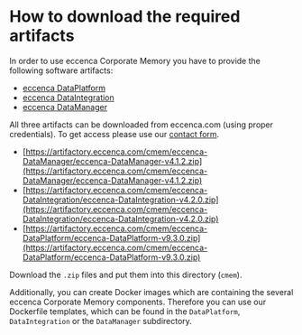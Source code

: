 # How to download the required artifacts

In order to use eccenca Corporate Memory you have to provide the following software artifacts:

- [eccenca DataPlatform](DataPlatform/README.md)
- [eccenca DataIntegration](DataIntegration/README.md)
- [eccenca DataManager](DataManager/README.md)

All three artifacts can be downloaded from eccenca.com (using proper credentials).
To get access please use our [contact form](https://www.eccenca.com/en/company-contact.html).

- [https://artifactory.eccenca.com/cmem/eccenca-DataManager/eccenca-DataManager-v4.1.2.zip](https://artifactory.eccenca.com/cmem/eccenca-DataManager/eccenca-DataManager-v4.1.2.zip)
- [https://artifactory.eccenca.com/cmem/eccenca-DataIntegration/eccenca-DataIntegration-v4.2.0.zip](https://artifactory.eccenca.com/cmem/eccenca-DataIntegration/eccenca-DataIntegration-v4.2.0.zip)
- [https://artifactory.eccenca.com/cmem/eccenca-DataPlatform/eccenca-DataPlatform-v9.3.0.zip](https://artifactory.eccenca.com/cmem/eccenca-DataPlatform/eccenca-DataPlatform-v9.3.0.zip)

Download the `.zip` files and put them into this directory (`cmem`).

Additionally, you can create Docker images which are containing the several eccenca Corporate Memory components.
Therefore you can use our Dockerfile templates, which can be found in the `DataPlatform`, `DataIntegration` or the `DataManager` subdirectory.
